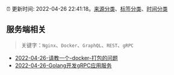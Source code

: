 :alarm_clock: 更新时间: 2022-04-26 22:41:18。[来源分类](../README.md)、[标签分类](../TAGS.md)、[时间分类](../TIMELINE.md)

## 服务端相关


> 关键字：`Nginx`、`Docker`、`GraphQL`、`REST`、`gRPC`



- [2022-04-26-请教一个-docker-打包的问题](https://www.v2ex.com/t/849455) 
- [2022-04-26-Golang开发gRPC应用服务](https://toutiao.io/k/5emed8u) 